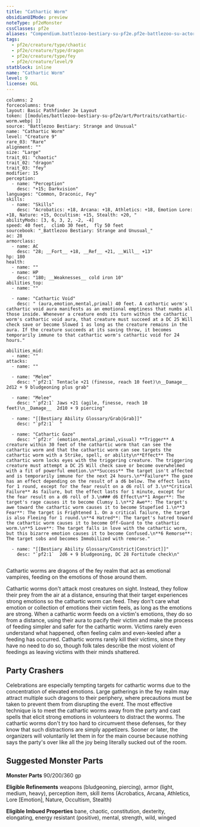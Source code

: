 ```yaml
---
title: "Cathartic Worm"
obsidianUIMode: preview
noteType: pf2eMonster
cssClasses: pf2e
aliases: "Compendium.battlezoo-bestiary-su-pf2e.pf2e-battlezoo-su-actors.Actor.pmEZvZ3ALvGI9N0j" 
tags:
  - pf2e/creature/type/chaotic
  - pf2e/creature/type/dragon
  - pf2e/creature/type/fey
  - pf2e/creature/level/9
statblock: inline
name: "Cathartic Worm"
level: 9
license: OGL
---
```


```statblock
columns: 2
forcecolumns: true
layout: Basic Pathfinder 2e Layout
token: [[modules/battlezoo-bestiary-su-pf2e/art/Portraits/cathartic-worm.webp| ]]
source: "Battlezoo Bestiary: Strange and Unusual"
name: "Cathartic Worm"
level: "Creature 9"
rare_03: "Rare"
alignment: ""
size: "Large"
trait_01: "chaotic"
trait_02: "dragon"
trait_03: "fey"
modifier: 15
perception:
  - name: "Perception"
    desc: "+15; Darkvision"
languages: "Common, Draconic, Fey"
skills:
  - name: "Skills"
    desc: "Acrobatics: +18, Arcana: +18, Athletics: +18, Emotion Lore: +18, Nature: +15, Occultism: +15, Stealth: +20, "
abilityMods: [3, 6, 3, 2, -2, -4]
speed: 40 feet,  climb 30 feet,  fly 50 feet
sourcebook: "_Battlezoo Bestiary: Strange and Unusual_"
ac: 28
armorclass:
  - name: AC
    desc: "28; __Fort__ +18, __Ref__ +21, __Will__ +13"
hp: 180
health:
  - name: ""
  - name: HP
    desc: "180; __Weaknesses__ cold iron 10"
abilities_top:
  - name: ""

  - name: "Cathartic Void"
    desc: " (aura,emotion,mental,primal) 40 feet. A cathartic worm's cathartic void aura manifests as an emotional emptiness that numbs all those inside. Whenever a creature ends its turn within the cathartic worm's cathartic void aura, that creature must succeed at a DC 25 Will check save or become Slowed 1 as long as the creature remains in the aura. If the creature succeeds at its saving throw, it becomes temporarily immune to that cathartic worm's cathartic void for 24 hours."

abilities_mid:
  - name: ""
attacks:
  - name: ""

  - name: "Melee"
    desc: "`pf2:1` Tentacle +21 (finesse, reach 10 feet)\n__Damage__  2d12 + 9 bludgeoning plus grab"

  - name: "Melee"
    desc: "`pf2:1` Jaws +21 (agile, finesse, reach 10 feet)\n__Damage__  2d10 + 9 piercing"

  - name: "[[Bestiary Ability Glossary/Grab|Grab]]"
    desc: "`pf2:1`  "

  - name: "Cathartic Gaze"
    desc: "`pf2:r` (emotion,mental,primal,visual) **Trigger** A creature within 30 feet of the cathartic worm that can see the cathartic worm and that the cathartic worm can see targets the cathartic worm with a Strike, spell, or ability\n**Effect** The cathartic worm locks eyes with the triggering creature. The triggering creature must attempt a DC 25 Will check save or become overwhelmed with a fit of powerful emotion.\n**Success** The target isn't affected and is temporarily immune for the next 24 hours.\n**Failure** The gaze has an effect depending on the result of a d6 below. The effect lasts for 1 round, except for the fear result on a d6 roll of 3.\n**Critical Failure** As failure, but the effect lasts for 1 minute, except for the fear result on a d6 roll of 3.\n### d6 Effect\n**1 Anger**: The target's rage causes it to become Clumsy 1.\n**2 Awe**: The target's awe toward the cathartic worm causes it to become Stupefied 1.\n**3 Fear**: The target is Frightened 1. On a critical failure, the target is also Fleeing for 1 round.\n**4 Hatred**: The target's hatred toward the cathartic worm causes it to become Off-Guard to the cathartic worm.\n**5 Love**: The target falls in love with the cathartic worm, but this bizarre emotion causes it to become Confused.\n**6 Remorse**: The target sobs and becomes Immobilized with remorse."

  - name: "[[Bestiary Ability Glossary/Constrict|Constrict]]"
    desc: "`pf2:1`  2d6 + 9 bludgeoning, DC 28 Fortitude check\n"
 
```



Cathartic worms are dragons of the fey realm that act as emotional vampires, feeding on the emotions of those around them.

Cathartic worms don't attack most creatures on sight. Instead, they follow their prey from the air at a distance, ensuring that their target experiences strong emotions so the cathartic worm can feed. They don't care what emotion or collection of emotions their victim feels, as long as the emotions are strong. When a cathartic worm feeds on a victim's emotions, they do so from a distance, using their aura to pacify their victim and make the process of feeding simpler and safer for the cathartic worm. Victims rarely even understand what happened, often feeling calm and even-keeled after a feeding has occurred. Cathartic worms rarely kill their victims, since they have no need to do so, though folk tales describe the most violent of feedings as leaving victims with their minds shattered.

## Party Crashers

Celebrations are especially tempting targets for cathartic worms due to the concentration of elevated emotions. Large gatherings in the fey realm may attract multiple such dragons to their periphery, where precautions must be taken to prevent them from disrupting the event. The most effective technique is to meet the cathartic worms away from the party and cast spells that elicit strong emotions in volunteers to distract the worms. The cathartic worms don't try too hard to circumvent these defenses, for they know that such distractions are simply appetizers. Sooner or later, the organizers will voluntarily let them in for the main course because nothing says the party's over like all the joy being literally sucked out of the room.

## Suggested Monster Parts

**Monster Parts** 90/200/360 gp

**Eligible Refinements** weapons (bludgeoning, piercing), armor (light, medium, heavy), perception item, skill items (Acrobatics, Arcana, Athletics, Lore \[Emotion\], Nature, Occultism, Stealth)

**Eligible Imbued Properties** bane, chaotic, constitution, dexterity, elongating, energy resistant (positive), mental, strength, wild, winged
